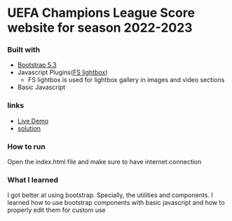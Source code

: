# UEFA Champions League Score website for season 2022-2023

### Built with
- [Bootstrap 5.3](https://getbootstrap.com/)
- Javascript Plugins([FS lightbox](https://fslightbox.com/javascript))
  - FS lightbox is used for lightbox gallery in images and video sections
- Basic Javascript

### links
- [Live Demo](https://test-app-101.netlify.app/)
- [solution](https://github.com/S-Alif/football-news-app)

### How to run
Open the index.html file and make sure to have internet connection


### What I learned
I got better at using bootstrap. Specially, the utilities and components. I learned how to use bootstrap components with basic javascript and how to properly edit them for custom use